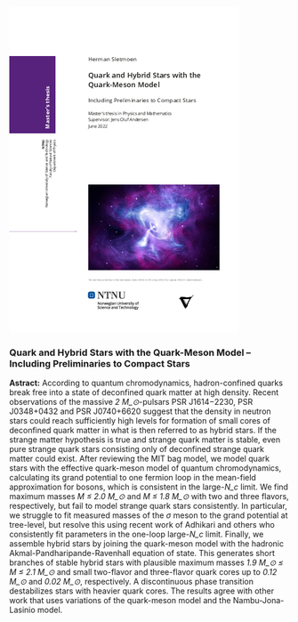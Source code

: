 ![Cover image](report/thesis-first-page.png)

### Quark and Hybrid Stars with the Quark-Meson Model – Including Preliminaries to Compact Stars 

**Astract:** According to quantum chromodynamics, hadron-confined quarks break free into a state of deconfined quark matter at high density.
Recent observations of the massive *2 M_⊙*-pulsars PSR J1614−2230, PSR J0348+0432 and PSR J0740+6620 suggest that the density in neutron stars could reach sufficiently high levels for formation of small cores of deconfined quark matter in what is then referred to as hybrid stars.
If the strange matter hypothesis is true and strange quark matter is stable, even pure strange quark stars consisting only of deconfined strange quark matter could exist.
After reviewing the MIT bag model, we model quark stars with the effective quark-meson model of quantum chromodynamics, calculating its grand potential to one fermion loop in the mean-field approximation for bosons, which is consistent in the large-*N_c* limit.
We find maximum masses *M ≤ 2.0 M_⊙* and *M ≤ 1.8 M_⊙* with two and three flavors, respectively, but fail to model strange quark stars consistently.
In particular, we struggle to fit measured masses of the *σ* meson to the grand potential at tree-level, but resolve this using recent work of Adhikari and others who consistently fit parameters in the one-loop large-*N_c* limit.
Finally, we assemble hybrid stars by joining the quark-meson model with the hadronic Akmal-Pandharipande-Ravenhall equation of state.
This generates short branches of stable hybrid stars with plausible maximum masses *1.9 M_⊙ ≤ M ≤ 2.1 M_⊙* and small two-flavor and three-flavor quark cores up to *0.12 M_⊙* and *0.02 M_⊙*, respectively.
A discontinuous phase transition destabilizes stars with heavier quark cores.
The results agree with other work that uses variations of the quark-meson model and the Nambu-Jona-Lasinio model.
